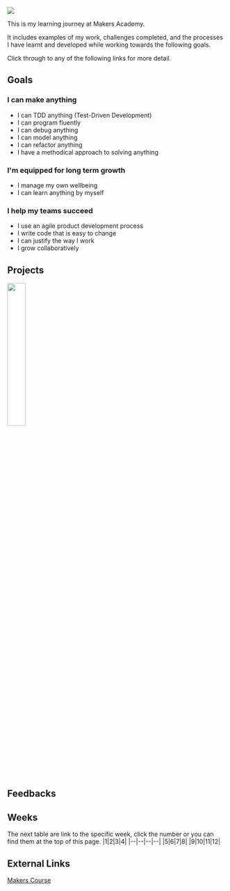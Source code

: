 ![](https://placehold.it/1200x300/374c53/FFFFFF/?text=Portfolio)

This is my learning journey at Makers Academy.

It includes examples of my work, challenges completed, and the processes I have learnt and developed while working towards the following goals.

Click through to any of the following links for more detail.

## Goals
### I can make anything
- I can TDD anything (Test-Driven Development)
- I can program fluently
- I can debug anything
- I can model anything
- I can refactor anything
- I have a methodical approach to solving anything

### I'm equipped for long term growth
- I manage my own wellbeing
- I can learn anything by myself

### I help my teams succeed
- I use an agile product development process
- I write code that is easy to change
- I can justify the way I work
- I grow collaboratively

## Projects
<a href="https://github.com/xavierloos/boris-bikes" target="_blank">
    <img height="aut0" width="29%" src="https://github-readme-stats.vercel.app/api/pin/?username=xavierloos&repo=boris-bikes" />
  </a>

## Feedbacks

## Weeks
The next table are link to the specific week, click the number or you can find them at the top of this page.
|1|2|3|4|
|--|--|--|--|
|5|6|7|8|
|9|10|11|12|


## External Links
<a href="https://github.com/makersacademy/course">Makers Course</a>


